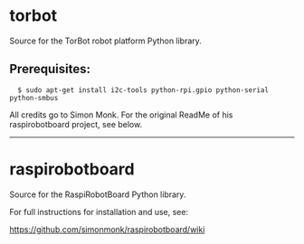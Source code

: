 torbot
======

Source for the TorBot robot platform Python library.

Prerequisites:
--------------

```
  $ sudo apt-get install i2c-tools python-rpi.gpio python-serial python-smbus
```

All credits go to Simon Monk. For the original ReadMe of his
raspirobotboard project, see below.

------------------------------------------------------------------------

raspirobotboard
===============

Source for the RaspiRobotBoard Python library.

For full instructions for installation and use, see:

https://github.com/simonmonk/raspirobotboard/wiki
